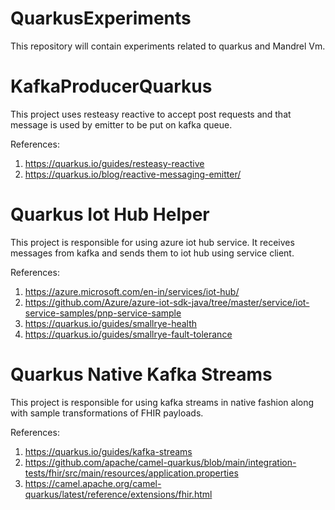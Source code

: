 # QuarkusExperiments
This repository will contain experiments related to quarkus and Mandrel Vm.


# KafkaProducerQuarkus
This project uses resteasy reactive to accept post requests and that message is used
by emitter to be put on kafka queue.

References: 
1. https://quarkus.io/guides/resteasy-reactive 
2. https://quarkus.io/blog/reactive-messaging-emitter/

# Quarkus Iot Hub Helper
This project is responsible for using azure iot hub service. It receives messages from
kafka and sends them to iot hub using service client.

References:
1. https://azure.microsoft.com/en-in/services/iot-hub/
2. https://github.com/Azure/azure-iot-sdk-java/tree/master/service/iot-service-samples/pnp-service-sample
3. https://quarkus.io/guides/smallrye-health
4. https://quarkus.io/guides/smallrye-fault-tolerance

# Quarkus Native Kafka Streams
This project is responsible for using kafka streams in native fashion along with
sample transformations of FHIR payloads.

References:
1. https://quarkus.io/guides/kafka-streams
2. https://github.com/apache/camel-quarkus/blob/main/integration-tests/fhir/src/main/resources/application.properties
3. https://camel.apache.org/camel-quarkus/latest/reference/extensions/fhir.html

